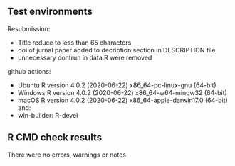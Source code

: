 ## Test environments

  Resubmission:
  
  - Title reduce to less than 65 characters
  - doi of jurnal paper added to decription section in DESCRIPTION file
  - unnecessary dontrun in data.R were removed
  
  github actions:
  
  * Ubuntu R version 4.0.2 (2020-06-22) x86_64-pc-linux-gnu (64-bit)
  * Windows R version 4.0.2 (2020-06-22) x86_64-w64-mingw32 (64-bit)
  * macOS R version 4.0.2 (2020-06-22) x86_64-apple-darwin17.0 (64-bit)
  and:
  * win-builder: R-devel
  
  ## R CMD check results
  
  There were no errors, warnings or notes
